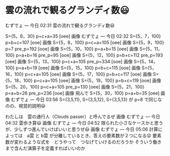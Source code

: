 # 雲の流れで観るグランディ数😃 

むずでょ — 今日 02:31
雲の流れで観るグランディ数😃 

S={5，6，30} p=c+a=35 [oee]
画像
むずでょ — 今日 02:32
S={5，7，100} p=b+c=107 [ooe]
画像
S={5，8，100} p=c+a=105 [oee]
画像
S={5，9，100} p=7 pre_p=192 [ooe] 
画像
S={5，10，100} p=a+b=15 [oee]
画像
S={5，11，100} p=a+b=16 pre_p=95 [ooe] 
画像
S={5，12，100} p=b+c=112 pre_p=193 [oee] 
画像
S={5，13，100} p=c+a=105 pre_p=334 [ooe] 
画像
S={5，14，100} p=a+b=19 [oee]
画像
S={5，15，100} p=b+c=115 [ooe]
画像
S={5，16，100} p=c+a=105 [oee]
画像
S={5，17，100} p=b+c=117 [ooe]
画像
S={5，18，100} p=c+a=105 [oee]
画像
S={5，19，100} p=b+c=119 [ooe]
画像
S={5，20，100} p=c+a=105 pre_p=130 [oee] 
画像
S={5，21，100} p=a+b=26 pre_p=236 [ooe] 
画像
飛んで S={5，30，100} p=a+b=35 [oee]
画像
むずでょ — 今日 03:56
S={3,5,11}, S={3,5,12}, S={3,5,13} が p=8 で同じなのの、視覚的説明😃 

わたしは　雲の通行人（Clouds passer）と呼んでるぜ
画像
むずでょ — 今日 04:32
雲歩き算😃
画像
むずでょ — 今日 04:52
限られた小さなケースかと思うが、少しずつ進んでいけばいいと思うぜ😃
画像
むずでょ — 今日 05:06
計算によっては　a雲 と b雲 が分離しているとき、答えの要素数が２つになる😲
要素数が変わるような式を　どうやって　つなげていけるのだろうか
そういう働きまで含んだ演算子を定義すればいいのか
